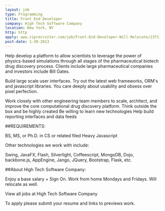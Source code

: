 ```yaml
---
layout: job
type: Programming
title: Front End Developer
company: High Tech Software Company
location: New York, NY 
http: http
apply: www.ziprecruiter.com/job/Front-End-Developer-Will-Relocate/23f11ddf/?source=Workcreative.net
post-date: 1-30-2013
---
```


Help develop a platform to allow scientists to leverage the power of physics-based simulations through all stages of the pharmaceutical biotech drug discovery process.  Clients include large pharmaceutical companies and investors include Bill Gates.

Build large scale user interfaces.  Try out the latest web frameworks, ORM's and javascript libraries.  You care deeply about usability and obsess over pixel perfection. 

Work closely with other engineering team members to scale, architect, and improve the core computational drug discovery platform.
Think outside the box and be highly created
Be willing to learn new technologies
Help build reporting interfaces and data feeds

##REQUIREMENTS:

BS, MS, or Ph.D. in CS or related filed
Heavy Javascript

Other technologies we work with include:

Swing, JavaFX, Flash, Silverlight, Coffeescript, MongoDB, Dojo, backbone.js, AppEngine, Jango, JQuery, Bootstrap, Flask, etc.

##About High Tech Software Company:

Enjoy a base salary + Sign On. Work from home Mondays and Fridays. 
Will relocate as well.

View all jobs at High Tech Software Company 

To apply please submit your resume and links to previews work.
